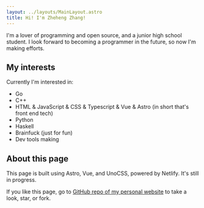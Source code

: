 ```yaml
---
layout: ../layouts/MainLayout.astro
title: Hi! I'm Zheheng Zhang!
---
```


I'm a lover of programming and open source, and a junior high school student.
I look forward to becoming a programmer in the future, so now I'm making efforts.

## My interests

Currently I'm interested in:

* Go
* C++
* HTML & JavaScript & CSS & Typescript & Vue & Astro (in short that's front end tech)
* Python
* Haskell
* Brainfuck (just for fun)
* Dev tools making

## About this page

This page is built using Astro, Vue, and UnoCSS, powered by Netlify.
It's still in progress.

If you like this page, go to [GitHub repo of my personal website](https://github.com/zhangzheheng/zzhme) to take a look, star, or fork.